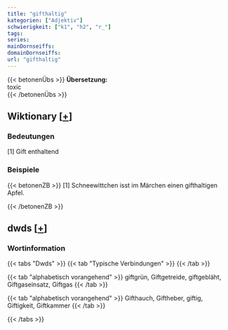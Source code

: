 ```yaml
---
title: "gifthaltig"
kategorien: ["Adjektiv"]
schwierigkeit: ["k1", "h2", "r_"]
tags:
series:
mainDornseiffs:
domainDornseiffs:
url: "gifthaltig"
---
```


{{< betonenÜbs >}}
**Übersetzung:**  
toxic  
{{< /betonenÜbs >}}

## Wiktionary [[+](https://de.wiktionary.org/wiki/gifthaltig)]

### Bedeutungen
[1] Gift enthaltend  

### Beispiele
{{< betonenZB >}}
[1] Schneewittchen isst im Märchen einen gifthaltigen Apfel.  

{{< /betonenZB >}}


## dwds [[+](https://www.dwds.de/wb/gifthaltig)]

### Wortinformation
{{< tabs "Dwds" >}}
{{< tab "Typische Verbindungen" >}}
{{< /tab >}}

{{< tab "alphabetisch vorangehend" >}}
giftgrün, Giftgetreide, giftgebläht, Giftgaseinsatz, Giftgas
{{< /tab >}}

{{< tab "alphabetisch vorangehend" >}}
Gifthauch, Giftheber, giftig, Giftigkeit, Giftkammer
{{< /tab >}}

{{< /tabs >}}

